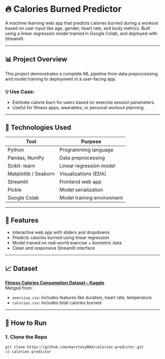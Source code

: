 # 🔥 Calories Burned Predictor

A machine learning web app that predicts calories burned during a workout based on user input like age, gender, heart rate, and body metrics. Built using a linear regression model trained in Google Colab, and deployed with Streamlit.

---

## 📊 Project Overview

This project demonstrates a complete ML pipeline from data preprocessing and model training to deployment in a user-facing app.

### 💡 Use Case:
- Estimate calorie burn for users based on exercise session parameters.
- Useful for fitness apps, wearables, or personal workout planning.

---

## 🧠 Technologies Used

| Tool | Purpose |
|------|---------|
| Python | Programming language |
| Pandas, NumPy | Data preprocessing |
| Scikit-learn | Linear regression model |
| Matplotlib / Seaborn | Visualizations (EDA) |
| Streamlit | Frontend web app |
| Pickle | Model serialization |
| Google Colab | Model training environment |

---

## 📂 Features

- Interactive web app with sliders and dropdowns
- Predicts calories burned using linear regression
- Model trained on real-world exercise + biometric data
- Clean and responsive Streamlit interface

---

## 📈 Dataset

**[Fitness Calories Consumption Dataset – Kaggle](https://www.kaggle.com/datasets/fmendez/fitness-calories-consumption)**  
Merged from:
- `exercise.csv`: includes features like duration, heart rate, temperature  
- `calories.csv`: includes total calories burned

---

## 🚀 How to Run

### 1. Clone the Repo
```bash
git clone https://github.com/marctony004/calories-predictor.git
cd calories-predictor

